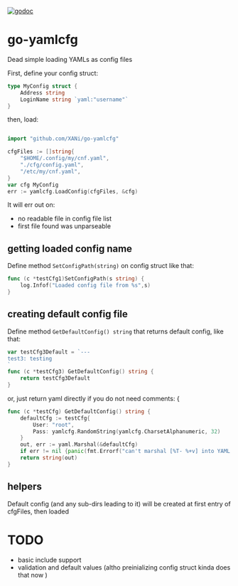 [![godoc](http://img.shields.io/badge/godoc-reference-blue.svg?style=flat)](https://godoc.org/github.com/XANi/go-yamlcfg)


# go-yamlcfg

Dead simple loading YAMLs as config files

First, define your config struct:

```go
type MyConfig struct {
    Address string
    LoginName string `yaml:"username"`
}
```

then, load:

```go

import "github.com/XANi/go-yamlcfg"

cfgFiles := []string{
    "$HOME/.config/my/cnf.yaml",
    "./cfg/config.yaml",
    "/etc/my/cnf.yaml",
}
var cfg MyConfig
err := yamlcfg.LoadConfig(cfgFiles, &cfg)
```

It will err out on:

* no readable file in config file list
* first file found was unparseable

## getting loaded config name

Define method `SetConfigPath(string)` on config struct like that:

```go
func (c *testCfg1)SetConfigPath(s string) {
	log.Infof("Loaded config file from %s",s)
}
```

## creating default config file

Define method `GetDefaultConfig() string` that returns default config, like that:

```go
var testCfg3Default = `---
test3: testing
`
func (c *testCfg3) GetDefaultConfig() string {
    return testCfg3Default
}
```

or, just return yaml directly if you do not need comments: {

```go
func (c *testCfg) GetDefaultConfig() string {
	defaultCfg := testCfg{
		User: "root",
		Pass: yamlcfg.RandomString(yamlcfg.CharsetAlphanumeric, 32)
	}
	out, err := yaml.Marshal(&defaultCfg)
	if err != nil {panic(fmt.Errorf("can't marshal [%T- %+v] into YAML: %s",defaultCfg,defaultCfg,err))}
	return string(out)
}
```

## helpers

Default config (and any sub-dirs leading to it) will be created at first entry of cfgFiles, then loaded

# TODO

* basic include support
* validation and default values (altho preinializing config struct kinda does that now )
